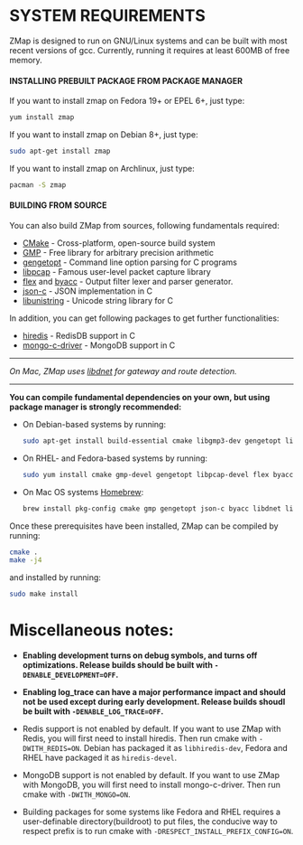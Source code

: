 # SYSTEM REQUIREMENTS

ZMap is designed to run on GNU/Linux systems and can be built with most recent versions of gcc. Currently, running it requires at least 600MB of free memory.

#### INSTALLING PREBUILT PACKAGE FROM PACKAGE MANAGER

If you want to install zmap on Fedora 19+ or EPEL 6+, just type:
  ```sh
  yum install zmap
  ```

If you want to install zmap on Debian 8+, just type:
  ```sh
  sudo apt-get install zmap
  ```

If you want to install zmap on Archlinux, just type:
  ```sh
  pacman -S zmap
  ```

#### BUILDING FROM SOURCE

You can also build ZMap from sources, following fundamentals required:

  - [CMake](http://www.cmake.org/) - Cross-platform, open-source build system
  - [GMP](http://gmplib.org/) - Free library for arbitrary precision arithmetic
  - [gengetopt](http://www.gnu.org/software/gengetopt/gengetopt.html) - Command line option parsing for C programs
  - [libpcap](http://www.tcpdump.org/) - Famous user-level packet capture library
  - [flex](http://flex.sourceforge.net/) and [byacc](http://invisible-island.net/byacc/) - Output filter lexer and parser generator.
  - [json-c](https://github.com/json-c/json-c/) - JSON implementation in C
  - [libunistring](https://www.gnu.org/software/libunistring/) - Unicode string library for C

In addition, you can get following packages to get further functionalities:
  - [hiredis](https://github.com/redis/hiredis) - RedisDB support in C
  - [mongo-c-driver](https://github.com/mongodb/mongo-c-driver/) - MongoDB support in C

---
*On Mac, ZMap uses [libdnet](https://github.com/dugsong/libdnet) for gateway and route detection.*

---
**You can compile fundamental dependencies on your own, but using package manager is strongly recommended:**

* On Debian-based systems by running:
   ```sh
   sudo apt-get install build-essential cmake libgmp3-dev gengetopt libpcap-dev flex byacc libjson-c-dev pkg-config libunistring-dev
   ```

* On RHEL- and Fedora-based systems by running:
   ```sh
   sudo yum install cmake gmp-devel gengetopt libpcap-devel flex byacc json-c-devel libunistring-devel
   ```

* On Mac OS systems [Homebrew](http://brew.sh/):
  ```sh
  brew install pkg-config cmake gmp gengetopt json-c byacc libdnet libunistring
  ```

Once these prerequisites have been installed, ZMap can be compiled
by running:
  ```sh
  cmake .
  make -j4
  ```

and installed by running:
  ```sh
  sudo make install
  ```

# Miscellaneous notes:
- **Enabling development turns on debug symbols, and turns off optimizations.
Release builds should be built with `-DENABLE_DEVELOPMENT=OFF`.**

- **Enabling log_trace can have a major performance impact and should not be used
except during early development. Release builds shoudl be built with `-DENABLE_LOG_TRACE=OFF`.**

- Redis support is not enabled by default. If you want to use ZMap with Redis, you will first need to install hiredis. Then run cmake with `-DWITH_REDIS=ON`. Debian has packaged it as `libhiredis-dev`, Fedora and RHEL have packaged it as `hiredis-devel`.

- MongoDB support is not enabled by default. If you want to use ZMap with MongoDB, you will first need to install mongo-c-driver. Then run cmake with `-DWITH_MONGO=ON`.

- Building packages for some systems like Fedora and RHEL requires a user-definable directory(buildroot) to put files, the conducive way to respect prefix is to run cmake with `-DRESPECT_INSTALL_PREFIX_CONFIG=ON`.

